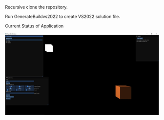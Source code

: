 Recursive clone the repository.

Run GenerateBuildvs2022 to create VS2022 solution file.

Current Status of Application

![Alt text](Projects/GameCore/res/images/CurrentScreenCapture.JPG "ScreenShot")
